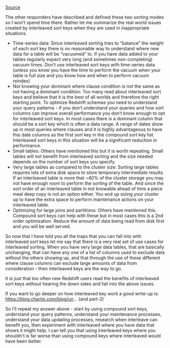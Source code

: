 
[Source](https://www.blendo.co/amazon-redshift-guide-data-analyst/data-modeling-table-design/understanding-selecting-sort-keys/?utm_medium=referral&utm_source=quora.com&utm_campaign=compound-and-interleaved-sort-keys)

The other responders have described and defined these two sorting modes so I won’t spend time there. Rather let me summarize the real world issues created by interleaved sort keys when they are used in inappropriate situations.

- Time-series data: Since interleaved sorting tries to “balance” the weight of each sort key there is no reasonable way to understand where new data for a table will be “vacuumed” to. If you have data added to your tables regularly expect very long (and sometimes non-completing) vacuum times. Don’t use interleaved sort keys with time-series data (unless you know you have the time to perform the vacuum when your table is full size and you know how and when to perform vacuum reindex)
- Not knowing your dominant where clause condition is not the same as not having a dominant condition: Too many read about interleaved sort keys and believe that it is the best of all worlds and therefore the right starting point. To optimize Redshift schemas you need to understand your query patterns - if you don’t understand your queries and how sort columns can improve overall performance you don’t know enough to opt for interleaved sort keys. In most cases there is a dominant column that should be a sort key which is often a data range. A range of dates show up in most queries where clauses and it is highly advantageous to have this date columns as the first sort key in the compound sort key list. Interleaved sort keys in this situation will be a significant reduction in performance.
- Small tables: Others have mentioned this but it is worth repeating. Small tables will not benefit from interleaved sorting and the size needed depends on the number of sort keys you specify.
- Very large tables as compared to the cluster size: Sorting large tables requires lots of extra disk space to store temporary intermediate results. If an interleaved table is more that ~40% of the cluster storage you may not have enough room to perform the sorting of the table. And since the sort order of an interleaved table in not knowable ahead of time a piece meal deep copy is not an option either. You end up sizing your cluster up to have the extra space to perform maintenance actions on your interleaved table.
- Optimizing for large joins and partitions: Others have mentioned this. Compound sort keys can help with these but in most cases this is a 2nd order optimization. Reduce the amount of data being read from disk first and you will be well served.

So now that I have told you all the traps that you can fall into with interleaved sort keys let me say that there is a very real set of use cases for interleaved sorting. When you have very large data tables, that are basically unchanging, that can have any one of a list of columns used to exclude data without the others showing up, and that through the use of these different where clause columns can exclude large amounts of data from consideration - then interleaved keys are the way to go.

It is just that too often new Redshift users read the benefits of interleaved sort keys without hearing the down sides and fall into the above issues.

If you want to go deeper on how interleaved key work a good write-up is: https://blog.chartio.com/blog/un... (and part-2)

So I’ll repeat my answer above - start by using compound sort keys, understand your query patterns, understand your maintenance processes, understand your data updating processes, research when interleave can benefit you, then experiment with interleaved where you have data that shows it might help. I can tell you that using interleaved keys where you shouldn’t is far worse than using compound keys where interleaved would have been better.
